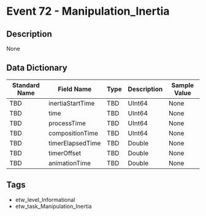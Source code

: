 # Event 72 - Manipulation_Inertia

## Description
None

## Data Dictionary
|Standard Name|Field Name|Type|Description|Sample Value|
|---|---|---|---|---|
|TBD|inertiaStartTime|TBD|UInt64|None|None|
|TBD|time|TBD|UInt64|None|None|
|TBD|processTime|TBD|UInt64|None|None|
|TBD|compositionTime|TBD|UInt64|None|None|
|TBD|timerElapsedTime|TBD|Double|None|None|
|TBD|timerOffset|TBD|Double|None|None|
|TBD|animationTime|TBD|Double|None|None|

## Tags
* etw_level_Informational
* etw_task_Manipulation_Inertia